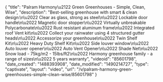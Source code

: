 {
    "title": "Palram Harmony\u2122 Green Greenhouses - Simple, Clean, Wise",
    "description": "Best-selling greenhouse with smart & clean design:\n\u2022 Clear as glass, strong as steel\n\u2022 Lockable door handle\n\u2022 Magnetic door stopper\n\u2022 Virtually unbreakable Polycarbonate\n\u2022 Rust resistant aluminum frame\n\u2022 Integrated roof Vent kit\n\u2022 Collect your rainwater using 4 structured gutter heads\n\u2022 Accessorize your greenhouse\n\u2022 Twin Shelf Kit\n\u2022 Heavy Duty Shelf Kit\n\u2022 Side louver window\n\u2022 Auto louver opener\n\u2022 Auto Vent Opener\n\u2022 Shade Net\n\u2022 Snow load - 75kg\/m2 - 15lbs\/ft2\n\u2022 Harmony greenhouse family - a range of sizes\n\u2022 5 years warranty",
    "videoid": "85601798",
    "date_created": "1488393908",
    "date_modified": "1490214727",
    "type": "captivate",
    "layout": "video",
    "url": "\/v\/palram-harmony-green-greenhouses-simple-clean-wise\/85601798"
}